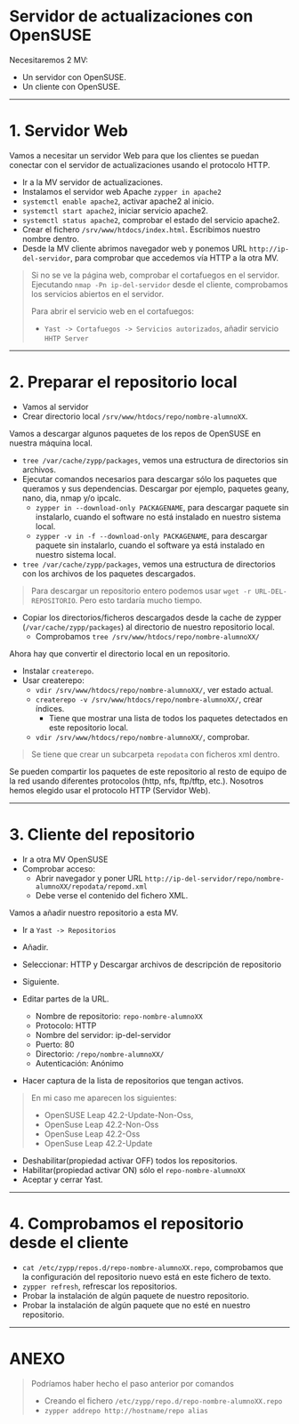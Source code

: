 
# Servidor de actualizaciones con OpenSUSE

Necesitaremos 2 MV:
* Un servidor con OpenSUSE.
* Un cliente con OpenSUSE.

---

# 1. Servidor Web

Vamos a necesitar un servidor Web para que los clientes se puedan conectar
con el servidor de actualizaciones usando el protocolo HTTP.

* Ir a la MV servidor de actualizaciones.
* Instalamos el servidor web Apache `zypper in apache2`
* `systemctl enable apache2`, activar apache2 al inicio.
* `systemctl start apache2`, iniciar servicio apache2.
* `systemctl status apache2`, comprobar el estado del servicio apache2.
* Crear el fichero `/srv/www/htdocs/index.html`. Escribimos nuestro nombre dentro.
* Desde la MV cliente abrimos navegador web y ponemos URL `http://ip-del-servidor`,
para comprobar que accedemos vía HTTP a la otra MV.

> Si no se ve la página web, comprobar el cortafuegos en el servidor.
> Ejecutando `nmap -Pn ip-del-servidor` desde el cliente, comprobamos los servicios
abiertos en el servidor.
>
> Para abrir el servicio web en el cortafuegos:
> * `Yast -> Cortafuegos -> Servicios autorizados`, añadir servicio `HHTP Server`

---

# 2. Preparar el repositorio local

* Vamos al servidor
* Crear directorio local `/srv/www/htdocs/repo/nombre-alumnoXX`.

Vamos a descargar algunos paquetes de los repos de OpenSUSE en nuestra máquina local.
* `tree /var/cache/zypp/packages`, vemos una estructura de directorios sin archivos.
* Ejecutar comandos necesarios para descargar sólo los paquetes que queramos y sus dependencias.
Descargar por ejemplo, paquetes geany, nano, dia, nmap y/o ipcalc.
    * `zypper in --download-only PACKAGENAME`, para descargar paquete sin instalarlo,
    cuando el software no está instalado en nuestro sistema local.
    * `zypper -v in -f --download-only PACKAGENAME`, para descargar paquete sin
    instalarlo, cuando el software ya está instalado en nuestro sistema local.
* `tree /var/cache/zypp/packages`, vemos una estructura de directorios con los
archivos de los paquetes descargados.

> Para descargar un repositorio entero podemos usar `wget -r URL-DEL-REPOSITORIO`.
> Pero esto tardaría mucho tiempo.

* Copiar los directorios/ficheros descargados desde la cache de zypper (`/var/cache/zypp/packages`)
al directorio de nuestro repositorio local.
    * Comprobamos `tree /srv/www/htdocs/repo/nombre-alumnoXX/`

Ahora hay que convertir el directorio local en un repositorio.
* Instalar `createrepo`.
* Usar createrepo:
    * `vdir /srv/www/htdocs/repo/nombre-alumnoXX/`, ver estado actual.
    * `createrepo -v /srv/www/htdocs/repo/nombre-alumnoXX/`, crear índices.
        * Tiene que mostrar una lista de todos los paquetes detectados en este repositorio local.
    * `vdir /srv/www/htdocs/repo/nombre-alumnoXX/`, comprobar.

> Se tiene que crear un subcarpeta `repodata` con ficheros xml dentro.

Se pueden compartir los paquetes de este repositorio al resto de equipo de la red
usando diferentes protocolos (http, nfs, ftp/tftp, etc.). Nosotros hemos elegido usar
el protocolo HTTP (Servidor Web).

---

# 3. Cliente del repositorio 

* Ir a otra MV OpenSUSE
* Comprobar acceso:
    * Abrir navegador y poner URL `http://ip-del-servidor/repo/nombre-alumnoXX/repodata/repomd.xml`
    * Debe verse el contenido del fichero XML.

Vamos a añadir nuestro repositorio a esta MV.

* Ir a `Yast -> Repositorios`
* Añadir.
* Seleccionar: HTTP y Descargar archivos de descripción de repositorio
* Siguiente.
* Editar partes de la URL.
    * Nombre de repositorio: `repo-nombre-alumnoXX`
    * Protocolo: HTTP
    * Nombre del servidor: ip-del-servidor
    * Puerto: 80
    * Directorio: `/repo/nombre-alumnoXX/`
    * Autenticación: Anónimo

* Hacer captura de la lista de repositorios que tengan activos.

> En mi caso me aparecen los siguientes:
>
> * OpenSUSE Leap 42.2-Update-Non-Oss,
> * OpenSuse Leap 42.2-Non-Oss
> * OpenSuse Leap 42.2-Oss
> * OpenSuse Leap 42.2-Update

* Deshabilitar(propiedad activar OFF) todos los repositorios.
* Habilitar(propiedad activar ON) sólo el `repo-nombre-alumnoXX`
* Aceptar y cerrar Yast.

---

# 4. Comprobamos el repositorio desde el cliente

* `cat /etc/zypp/repos.d/repo-nombre-alumnoXX.repo`, comprobamos que la configuración
del repositorio nuevo está en este fichero de texto.
* `zypper refresh`, refrescar los repositorios.
* Probar la instalación de algún paquete de nuestro repositorio.
* Probar la instalación de algún paquete que no esté en nuestro repositorio.

---

# ANEXO

> Podríamos haber hecho el paso anterior por comandos
> * Creando el fichero `/etc/zypp/repo.d/repo-nombre-alumnoXX.repo`
> * `zypper addrepo http://hostname/repo alias`
